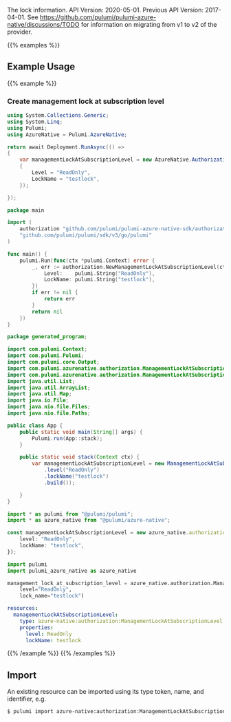 The lock information.
API Version: 2020-05-01.
Previous API Version: 2017-04-01. See https://github.com/pulumi/pulumi-azure-native/discussions/TODO for information on migrating from v1 to v2 of the provider.

{{% examples %}}
## Example Usage
{{% example %}}
### Create management lock at subscription level
```csharp
using System.Collections.Generic;
using System.Linq;
using Pulumi;
using AzureNative = Pulumi.AzureNative;

return await Deployment.RunAsync(() => 
{
    var managementLockAtSubscriptionLevel = new AzureNative.Authorization.ManagementLockAtSubscriptionLevel("managementLockAtSubscriptionLevel", new()
    {
        Level = "ReadOnly",
        LockName = "testlock",
    });

});


```

```go
package main

import (
	authorization "github.com/pulumi/pulumi-azure-native-sdk/authorization"
	"github.com/pulumi/pulumi/sdk/v3/go/pulumi"
)

func main() {
	pulumi.Run(func(ctx *pulumi.Context) error {
		_, err := authorization.NewManagementLockAtSubscriptionLevel(ctx, "managementLockAtSubscriptionLevel", &authorization.ManagementLockAtSubscriptionLevelArgs{
			Level:    pulumi.String("ReadOnly"),
			LockName: pulumi.String("testlock"),
		})
		if err != nil {
			return err
		}
		return nil
	})
}

```

```java
package generated_program;

import com.pulumi.Context;
import com.pulumi.Pulumi;
import com.pulumi.core.Output;
import com.pulumi.azurenative.authorization.ManagementLockAtSubscriptionLevel;
import com.pulumi.azurenative.authorization.ManagementLockAtSubscriptionLevelArgs;
import java.util.List;
import java.util.ArrayList;
import java.util.Map;
import java.io.File;
import java.nio.file.Files;
import java.nio.file.Paths;

public class App {
    public static void main(String[] args) {
        Pulumi.run(App::stack);
    }

    public static void stack(Context ctx) {
        var managementLockAtSubscriptionLevel = new ManagementLockAtSubscriptionLevel("managementLockAtSubscriptionLevel", ManagementLockAtSubscriptionLevelArgs.builder()        
            .level("ReadOnly")
            .lockName("testlock")
            .build());

    }
}

```

```typescript
import * as pulumi from "@pulumi/pulumi";
import * as azure_native from "@pulumi/azure-native";

const managementLockAtSubscriptionLevel = new azure_native.authorization.ManagementLockAtSubscriptionLevel("managementLockAtSubscriptionLevel", {
    level: "ReadOnly",
    lockName: "testlock",
});

```

```python
import pulumi
import pulumi_azure_native as azure_native

management_lock_at_subscription_level = azure_native.authorization.ManagementLockAtSubscriptionLevel("managementLockAtSubscriptionLevel",
    level="ReadOnly",
    lock_name="testlock")

```

```yaml
resources:
  managementLockAtSubscriptionLevel:
    type: azure-native:authorization:ManagementLockAtSubscriptionLevel
    properties:
      level: ReadOnly
      lockName: testlock

```

{{% /example %}}
{{% /examples %}}

## Import

An existing resource can be imported using its type token, name, and identifier, e.g.

```sh
$ pulumi import azure-native:authorization:ManagementLockAtSubscriptionLevel testlock /subscriptions/subscriptionId/resourceGroups/resourcegroupname/providers/Microsoft.Authorization/locks/testlock 
```
